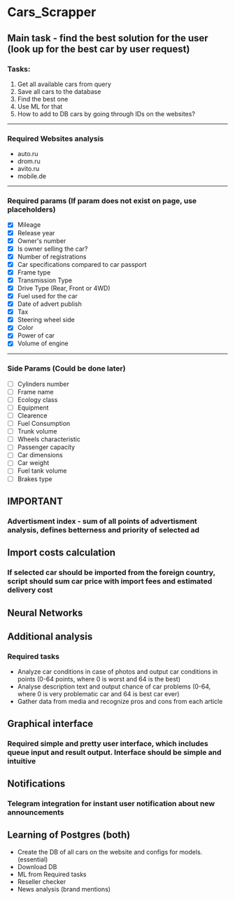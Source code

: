 # Cars_Scrapper

## Main task - find the best solution for the user (look up for the best car by user request)

### Tasks:
1. Get all available cars from query
2. Save all cars to the database
3. Find the best one
4. Use ML for that
5. How to add to DB cars by going through IDs on the websites?
---

### Required Websites analysis

* auto.ru
* drom.ru
* avito.ru
* mobile.de

---

### Required params (If param does not exist on page, use placeholders)

- [X] Mileage
- [X] Release year
- [X] Owner's number
- [X] Is owner selling the car?
- [X] Number of registrations
- [X] Car specifications compared to car passport
- [X] Frame type
- [X] Transmission Type
- [X] Drive Type (Rear, Front or 4WD)
- [X] Fuel used for the car
- [X] Date of advert publish
- [X] Tax
- [X] Steering wheel side
- [X] Color
- [X] Power of car
- [X] Volume of engine
---
### Side Params (Could be done later)
- [ ] Cylinders number
- [ ] Frame name
- [ ] Ecology class
- [ ] Equipment
- [ ] Clearence
- [ ] Fuel Consumption
- [ ] Trunk volume
- [ ] Wheels characteristic
- [ ] Passenger capacity
- [ ] Car dimensions
- [ ] Car weight
- [ ] Fuel tank volume
- [ ] Brakes type

## **IMPORTANT**
### Advertisment index - sum of all points of advertisment analysis, defines betterness and priority of selected ad

## Import costs calculation
### If selected car should be imported from the foreign country, script should sum car price with import fees and estimated delivery cost

## Neural Networks

## Additional analysis

### Required tasks

* Analyze car conditions in case of photos and output car conditions in points (0-64 points, where 0 is worst and 64 is the best)
* Analyse description text and output chance of car problems (0-64, where 0 is very problematic car and 64 is best car ever)
* Gather data from media and recognize pros and cons from each article

## Graphical interface

### Required simple and pretty user interface, which includes queue input and result output. Interface should be simple and intuitive

## Notifications

### Telegram integration for instant user notification about new announcements

## Learning of Postgres (both)

* Create the DB of all cars on the website and configs for models. (essential)
* Download DB
* ML from Required tasks
* Reseller checker
* News analysis (brand mentions)
